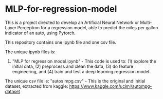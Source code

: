 # MLP-for-regression-model
This is a project directed to develop an Artificial Neural Network or Multi-Layer Perceptron for a regression model, able to predict the miles per gallon indicator of an auto, using Pytorch.

This repository contains one ipynb file and one csv file.

The unique ipynb files is:
1. "MLP for regression model.ipynb" - This code is used to: (1) explore the initial data, (2) preprocess and clean the data, (3) do feature engineering, and (4) train and test a deep learning regression model.

The unique csv file is:
"autos mpg.csv" - This is the original and initial dataset, extracted from kaggle: https://www.kaggle.com/uciml/autompg-dataset

